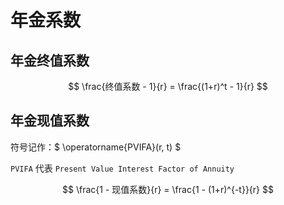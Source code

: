 # 年金系数

## 年金终值系数

$$
\frac{终值系数 - 1}{r} = \frac{(1+r)^t - 1}{r}
$$

## 年金现值系数

符号记作：$ \operatorname{PVIFA}(r, t) $

`PVIFA` 代表 `Present Value Interest Factor of Annuity`

$$
\frac{1 - 现值系数}{r} = \frac{1 - (1+r)^{-t}}{r}
$$
